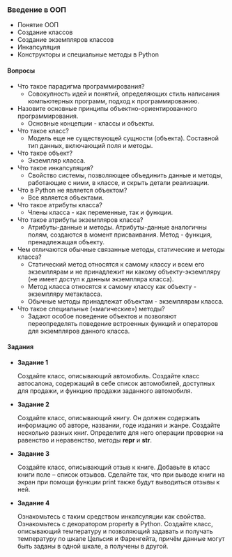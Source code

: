 ### Введение в ООП

* Понятие ООП
* Создание классов
* Создание экземпляров классов
* Инкапсуляция
* Конструкторы и специальные методы в Python

#### Вопросы

* Что такое парадигма программирования?
  * Совокупность идей и понятий, определяющих стиль написания компьютерных программ, подход к программированию. 
* Назовите основные принципы объектно-ориентированного программирования.
  * Основные концепции - классы и объекты.
* Что такое класс?
  * Модель еще не существующей сущности (объекта). Составной тип данных, включающий поля и методы.
* Что такое объект?
  * Экземпляр класса.
* Что такое инкапсуляция?
  * Свойство системы, позволяющее объединить данные и методы, работающие с ними, в классе, и скрыть детали реализации.
* Что в Python не является объектом?
  * Все является объектами.
* Что такое атрибуты класса?
  * Члены класса - как переменные, так и функции.
* Что такое атрибуты экземпляров класса?
  * Атрибуты-данные и методы. Атрибуты-данные аналогичны полям, создаются в момент присваивания. Метод - функция, пренадлежащая объекту.
* Чем отличаются обычные связанные методы, статические и методы класса?
  * Статический метод относятся к самому классу и всем его экземплярам и не принадлежит ни какому объекту-экземпляру (не имеет доступ к данным экземпляра класса).
  * Метод класса относятся к самому классу как объекту - экземпляру метакласса.
  * Обычные методы принадлежат объектам - экземплярам класса.
* Что такое специальные («магические») методы?
  * Задают особое поведение объектов и позволяют переопределять поведение встроенных функций и операторов для экземпляров данного класса.

#### Задания

* **Задание 1**

  Создайте класс, описывающий автомобиль. Создайте класс автосалона, содержащий в себе список
автомобилей, доступных для продажи, и функцию продажи заданного автомобиля.

* **Задание 2**

  Создайте класс, описывающий книгу. Он должен содержать информацию об авторе, названии, годе
издания и жанре. Создайте несколько разных книг. Определите для него операции проверки на
равенство и неравенство, методы __repr__ и __str__.

* **Задание 3**

  Создайте класс, описывающий отзыв к книге. Добавьте в класс книги поле – список отзывов. Сделайте
так, что при выводе книги на экран при помощи функции print также будут выводиться отзывы к ней.

* **Задание 4**

  Ознакомьтесь с таким средством инкапсуляции как свойства. Ознакомьтесь с декоратором property в Python. Создайте класс, описывающий температуру и
позволяющий задавать и получать температуру по шкале Цельсия и Фаренгейта, причём данные могут
быть заданы в одной шкале, а получены в другой.